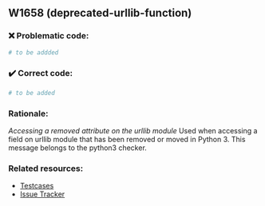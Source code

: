 ## W1658 (deprecated-urllib-function)

### :x: Problematic code:

```python
# to be addded
```

### :heavy_check_mark: Correct code:

```python
# to be added
```

### Rationale:

 *Accessing a removed attribute on the urllib module*
  Used when accessing a field on urllib module that has been removed or moved
  in Python 3. This message belongs to the python3 checker.



### Related resources:

- [Testcases](#)
- [Issue Tracker](https://github.com/PyCQA/pylint/issues?q=is%3Aissue+%22deprecated-urllib-function%22+OR+%22W1658%22)
